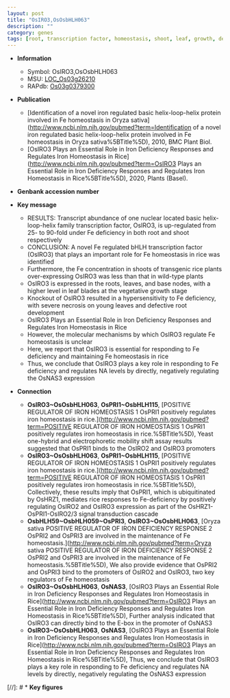 ```yaml
---
layout: post
title: "OsIRO3,OsOsbHLH063"
description: ""
category: genes
tags: [root, transcription factor, homeostasis, shoot, leaf, growth, development, vegetative, root development, iron, Fe, iron homeostasis]
---
```


* **Information**  
    + Symbol: OsIRO3,OsOsbHLH063  
    + MSU: [LOC_Os03g26210](http://rice.uga.edu/cgi-bin/ORF_infopage.cgi?orf=LOC_Os03g26210)  
    + RAPdb: [Os03g0379300](http://rapdb.dna.affrc.go.jp/viewer/gbrowse_details/irgsp1?name=Os03g0379300)  

* **Publication**  
    + [Identification of a novel iron regulated basic helix-loop-helix protein involved in Fe homeostasis in Oryza sativa](http://www.ncbi.nlm.nih.gov/pubmed?term=Identification of a novel iron regulated basic helix-loop-helix protein involved in Fe homeostasis in Oryza sativa%5BTitle%5D), 2010, BMC Plant Biol.
    + [OsIRO3 Plays an Essential Role in Iron Deficiency Responses and Regulates Iron Homeostasis in Rice](http://www.ncbi.nlm.nih.gov/pubmed?term=OsIRO3 Plays an Essential Role in Iron Deficiency Responses and Regulates Iron Homeostasis in Rice%5BTitle%5D), 2020, Plants (Basel).

* **Genbank accession number**  

* **Key message**  
    + RESULTS: Transcript abundance of one nuclear located basic helix-loop-helix family transcription factor, OsIRO3, is up-regulated from 25- to 90-fold under Fe deficiency in both root and shoot respectively
    + CONCLUSION: A novel Fe regulated bHLH transcription factor (OsIRO3) that plays an important role for Fe homeostasis in rice was identified
    + Furthermore, the Fe concentration in shoots of transgenic rice plants over-expressing OsIRO3 was less than that in wild-type plants
    + OsIRO3 is expressed in the roots, leaves, and base nodes, with a higher level in leaf blades at the vegetative growth stage
    + Knockout of OsIRO3 resulted in a hypersensitivity to Fe deficiency, with severe necrosis on young leaves and defective root development
    + OsIRO3 Plays an Essential Role in Iron Deficiency Responses and Regulates Iron Homeostasis in Rice
    + However, the molecular mechanisms by which OsIRO3 regulate Fe homeostasis is unclear
    + Here, we report that OsIRO3 is essential for responding to Fe deficiency and maintaining Fe homeostasis in rice
    + Thus, we conclude that OsIRO3 plays a key role in responding to Fe deficiency and regulates NA levels by directly, negatively regulating the OsNAS3 expression

* **Connection**  
    + __OsIRO3~OsOsbHLH063__, __OsPRI1~OsbHLH115__, [POSITIVE REGULATOR OF IRON HOMEOSTASIS 1 OsPRI1 positively regulates iron homeostasis in rice.](http://www.ncbi.nlm.nih.gov/pubmed?term=POSITIVE REGULATOR OF IRON HOMEOSTASIS 1 OsPRI1 positively regulates iron homeostasis in rice.%5BTitle%5D),  Yeast one-hybrid and electrophoretic mobility shift assay results suggested that OsPRI1 binds to the OsIRO2 and OsIRO3 promoters
    + __OsIRO3~OsOsbHLH063__, __OsPRI1~OsbHLH115__, [POSITIVE REGULATOR OF IRON HOMEOSTASIS 1 OsPRI1 positively regulates iron homeostasis in rice.](http://www.ncbi.nlm.nih.gov/pubmed?term=POSITIVE REGULATOR OF IRON HOMEOSTASIS 1 OsPRI1 positively regulates iron homeostasis in rice.%5BTitle%5D),  Collectively, these results imply that OsPRI1, which is ubiquitinated by OsHRZ1, mediates rice responses to Fe-deficiency by positively regulating OsIRO2 and OsIRO3 expression as part of the OsHRZ1-OsPRI1-OsIRO2/3 signal transduction cascade
    + __OsbHLH59~OsbHLH059~OsPRI3__, __OsIRO3~OsOsbHLH063__, [Oryza sativa POSITIVE REGULATOR OF IRON DEFICIENCY RESPONSE 2 OsPRI2 and OsPRI3 are involved in the maintenance of Fe homeostasis.](http://www.ncbi.nlm.nih.gov/pubmed?term=Oryza sativa POSITIVE REGULATOR OF IRON DEFICIENCY RESPONSE 2 OsPRI2 and OsPRI3 are involved in the maintenance of Fe homeostasis.%5BTitle%5D),  We also provide evidence that OsPRI2 and OsPRI3 bind to the promoters of OsIRO2 and OsIRO3, two key regulators of Fe homeostasis
    + __OsIRO3~OsOsbHLH063__, __OsNAS3__, [OsIRO3 Plays an Essential Role in Iron Deficiency Responses and Regulates Iron Homeostasis in Rice](http://www.ncbi.nlm.nih.gov/pubmed?term=OsIRO3 Plays an Essential Role in Iron Deficiency Responses and Regulates Iron Homeostasis in Rice%5BTitle%5D),  Further analysis indicated that OsIRO3 can directly bind to the E-box in the promoter of OsNAS3
    + __OsIRO3~OsOsbHLH063__, __OsNAS3__, [OsIRO3 Plays an Essential Role in Iron Deficiency Responses and Regulates Iron Homeostasis in Rice](http://www.ncbi.nlm.nih.gov/pubmed?term=OsIRO3 Plays an Essential Role in Iron Deficiency Responses and Regulates Iron Homeostasis in Rice%5BTitle%5D),  Thus, we conclude that OsIRO3 plays a key role in responding to Fe deficiency and regulates NA levels by directly, negatively regulating the OsNAS3 expression

[//]: # * **Key figures**  


